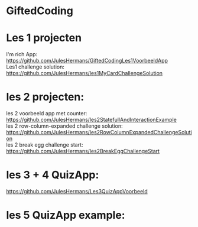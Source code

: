 # GiftedCoding
# Les 1 projecten
I'm rich App: https://github.com/JulesHermans/GiftedCodingLes1VoorbeeldApp </br>
Les1 challenge solution: https://github.com/JulesHermans/les1MyCardChallengeSolution

# les 2 projecten:
les 2 voorbeeld app met counter: https://github.com/JulesHermans/les2StatefullAndInteractionExample <br />
les 2 row-column-expanded challenge solution: https://github.com/JulesHermans/les2RowColumnExpandedChallengeSolution <br />
les 2 break egg challenge start: https://github.com/JulesHermans/les2BreakEggChallengeStart<br />

# les 3 + 4  QuizApp:
https://github.com/JulesHermans/Les3QuizAppVoorbeeld<br />

# les 5 QuizApp example: 

